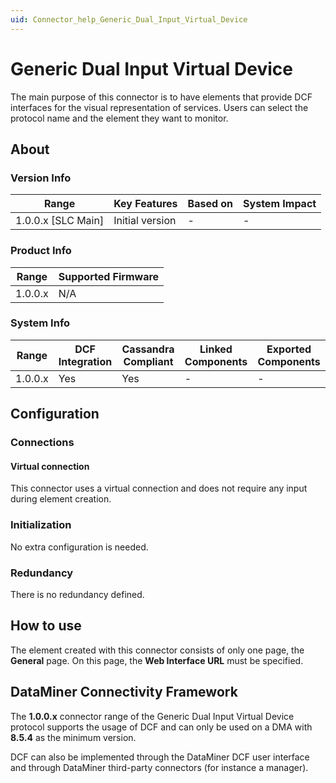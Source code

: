 ```yaml
---
uid: Connector_help_Generic_Dual_Input_Virtual_Device
---
```


# Generic Dual Input Virtual Device

The main purpose of this connector is to have elements that provide DCF interfaces for the visual representation of services. Users can select the protocol name and the element they want to monitor.

## About

### Version Info

| Range                | Key Features     | Based on     | System Impact     |
|----------------------|------------------|--------------|-------------------|
| 1.0.0.x [SLC Main]   | Initial version  | -            | -                 |

### Product Info

| Range     | Supported Firmware     |
|-----------|------------------------|
| 1.0.0.x   | N/A                    |

### System Info

| Range     | DCF Integration     | Cassandra Compliant     | Linked Components     | Exported Components     |
|-----------|---------------------|-------------------------|-----------------------|-------------------------|
| 1.0.0.x   | Yes                 | Yes                     | -                     | -                       |

## Configuration

### Connections

#### Virtual connection

This connector uses a virtual connection and does not require any input during element creation.

### Initialization

No extra configuration is needed.

### Redundancy

There is no redundancy defined.

## How to use

The element created with this connector consists of only one page, the **General** page. On this page, the **Web Interface URL** must be specified.

## DataMiner Connectivity Framework

The **1.0.0.x** connector range of the Generic Dual Input Virtual Device protocol supports the usage of DCF and can only be used on a DMA with **8.5.4** as the minimum version.

DCF can also be implemented through the DataMiner DCF user interface and through DataMiner third-party connectors (for instance a manager).
